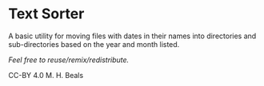 # Text Sorter

A basic utility for moving files with dates in their names into directories and sub-directories based on the year and month listed.

*Feel free to reuse/remix/redistribute.*

CC-BY 4.0
M. H. Beals 



